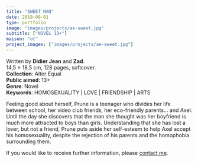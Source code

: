 ```yaml
---
title: "SWEET MAN"
date: 2019-09-01
type: portfolio
image: "images/projects/ae-sweet.jpg"
subtitle: ["NOVEL 13+"]
maison: "ut"
project_images: ["images/projects/ae-sweet.jpg"]
---
```


Written by **Didier Jean** and **Zad**.    
14,5 × 18,5 cm, 128 pages, softcover.      
**Collection**: Alter Equal   
**Public aimed**: 13+   
**Genre**: Novel         
**Keywords**: HOMOSEXUALITY | LOVE | FRIENDSHIP | ARTS           


Feeling good about herself, Prune is a teenager who divides her life between school, her video club friends, 
her eco-friendly parents... and Axel. 
Until the day she discovers that the man she thought was her boyfriend is much more attracted to boys than girls. 
Understanding that she has lost a lover, but not a friend, Prune puts aside her self-esteem to help Axel accept
his homosexuality, despite the rejection of his parents and the homophobia surrounding them.     





If you would like to receive further information, please [contact me](mailto:melanie.guillaumin.edition@gmail.com).



